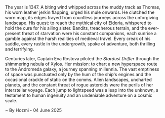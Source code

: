 
The year is 1347.  A biting wind whipped across the muddy track as Thomas, his worn leather jerkin flapping, urged his mule onwards.  He clutched the worn map, its edges frayed from countless journeys across the unforgiving landscape. His quest: to reach the mythical city of Eldoria, whispered to hold the cure for his ailing sister. Bandits, treacherous terrain, and the ever-present threat of starvation were his constant companions, each sunrise a gamble against the harsh realities of medieval travel.  Every creak of his saddle, every rustle in the undergrowth, spoke of adventure, both thrilling and terrifying.

Centuries later, Captain Eva Rostova piloted the *Stardust Drifter* through the shimmering nebula of Xylos.  Her mission: to chart a new hyperspace route to the Andromeda galaxy, a journey spanning millennia.  The vast emptiness of space was punctuated only by the hum of the ship's engines and the occasional crackle of static on the comms.  Alien landscapes, uncharted planets, and the constant threat of rogue asteroids were the perils of her interstellar voyage.  Each jump to lightspeed was a leap into the unknown, a testament to human ingenuity and an undeniable adventure on a cosmic scale.

~ By Hozmi - 04 June 2025
